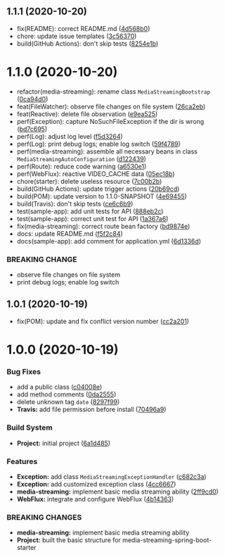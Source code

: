## 1.1.1 (2020-10-20)

* fix(README): correct README.md ([4d568b0](https://github.com/johnnymillergh/media-streaming/commit/4d568b0))
* chore: update issue templates ([3c56370](https://github.com/johnnymillergh/media-streaming/commit/3c56370))
* build(GitHub Actions): don't skip tests ([8254e1b](https://github.com/johnnymillergh/media-streaming/commit/8254e1b))



# 1.1.0 (2020-10-20)

* refactor(media-streaming): rename class `MediaStreamingBootstrap` ([0ca94d0](https://github.com/johnnymillergh/media-streaming/commit/0ca94d0))
* feat(FileWatcher): observe file changes on file system ([26ca2eb](https://github.com/johnnymillergh/media-streaming/commit/26ca2eb))
* feat(Reactive): delete file observation ([e9ea525](https://github.com/johnnymillergh/media-streaming/commit/e9ea525))
* perf(Exception): capture NoSuchFileException if the dir is wrong ([bd7c695](https://github.com/johnnymillergh/media-streaming/commit/bd7c695))
* perf(Log): adjust log level ([f5d3264](https://github.com/johnnymillergh/media-streaming/commit/f5d3264))
* perf(Log): print debug logs; enable log switch ([59f4789](https://github.com/johnnymillergh/media-streaming/commit/59f4789))
* perf(media-streaming): assemble all necessary beans in class `MediaStreamingAutoConfiguration` ([d122439](https://github.com/johnnymillergh/media-streaming/commit/d122439))
* perf(Route): reduce code warning ([a6530e1](https://github.com/johnnymillergh/media-streaming/commit/a6530e1))
* perf(WebFlux): reactive VIDEO_CACHE data ([05ec18b](https://github.com/johnnymillergh/media-streaming/commit/05ec18b))
* chore(starter): delete useless resource ([7c00b2b](https://github.com/johnnymillergh/media-streaming/commit/7c00b2b))
* build(GitHub Actions): update trigger actions ([20b69cd](https://github.com/johnnymillergh/media-streaming/commit/20b69cd))
* build(POM): update version to 1.1.0-SNAPSHOT ([4e69455](https://github.com/johnnymillergh/media-streaming/commit/4e69455))
* build(Travis): don't skip tests ([ce6c6b9](https://github.com/johnnymillergh/media-streaming/commit/ce6c6b9))
* test(sample-app): add unit tests for API ([888eb2c](https://github.com/johnnymillergh/media-streaming/commit/888eb2c))
* test(sample-app): correct unit test for API ([1a367a6](https://github.com/johnnymillergh/media-streaming/commit/1a367a6))
* fix(media-streaming): correct route bean factory ([bd9874e](https://github.com/johnnymillergh/media-streaming/commit/bd9874e))
* docs: update README.md ([f5f2c84](https://github.com/johnnymillergh/media-streaming/commit/f5f2c84))
* docs(sample-app): add comment for application.yml ([6d1336d](https://github.com/johnnymillergh/media-streaming/commit/6d1336d))


### BREAKING CHANGE

* observe file changes on file system
* print debug logs; enable log switch


## 1.0.1 (2020-10-19)

* fix(POM): update and fix conflict version number ([cc2a201](https://github.com/johnnymillergh/media-streaming/commit/cc2a201))



# 1.0.0 (2020-10-19)


### Bug Fixes

* add a public class ([c04008e](https://github.com/johnnymillergh/media-streaming/commit/c04008e472f85db9b3e19ef357d5622518d61e6e))
* add method comments ([0da2555](https://github.com/johnnymillergh/media-streaming/commit/0da25556a5f2a15cd56a29d8bafd5f8f7b1fa5b6))
* delete unknown tag `date` ([8297f99](https://github.com/johnnymillergh/media-streaming/commit/8297f99461cb65d82107e3a292cce7daad466c24))
* **Travis:** add file permission before install ([70496a9](https://github.com/johnnymillergh/media-streaming/commit/70496a93d587fc7885809b9c556ca8225a098ae5))


### Build System

* **Project:** initial project ([6a1d485](https://github.com/johnnymillergh/media-streaming/commit/6a1d485af78e802e4ccc8a3c147fdcba72516be7))


### Features

* **Exception:** add class `MediaStreamingExceptionHandler` ([c682c3a](https://github.com/johnnymillergh/media-streaming/commit/c682c3a6bb8c613c12cb646a8b95129d2a197f28))
* **Exception:** add customized exception class ([4cc6667](https://github.com/johnnymillergh/media-streaming/commit/4cc6667c1424e52e94622177d60c974ea9efeda2))
* **media-streaming:** implement basic media streaming ability ([2ff9cd0](https://github.com/johnnymillergh/media-streaming/commit/2ff9cd0e00bb3c8d3fe8f104a0d6145d1d2fbfcf))
* **WebFlux:** integrate and configure WebFlux ([4b14363](https://github.com/johnnymillergh/media-streaming/commit/4b143635f395ec69b60675524b21b91c9284b6cd))


### BREAKING CHANGES

* **media-streaming:** implement basic media streaming ability
* **Project:** built the basic structure for
media-streaming-spring-boot-starter



